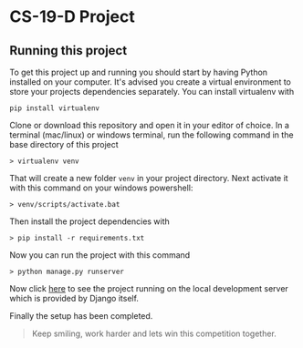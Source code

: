 # CS-19-D Project

## Running this project

To get this project up and running you should start by having Python installed on your computer. It's advised you create a virtual environment to store your projects dependencies separately. You can install virtualenv with

```
pip install virtualenv
```

Clone or download this repository and open it in your editor of choice. In a terminal (mac/linux) or windows terminal, run the following command in the base directory of this project

```
> virtualenv venv
```

That will create a new folder `venv` in your project directory. Next activate it with this command on your windows powershell:

```
> venv/scripts/activate.bat
```

Then install the project dependencies with

```
> pip install -r requirements.txt
```

Now you can run the project with this command

```
> python manage.py runserver
```

Now click [here](http://127.0.0.1:8000/ "http://localhost:8000/") to see the project running on the local development server which is provided by Django itself.

Finally the setup has been completed.

> Keep smiling, work harder and lets win this competition together.
